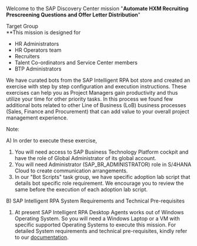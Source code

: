 Welcome to the SAP Discovery Center mission "**Automate HXM Recruiting Prescreening Questions and Offer Letter Distribution**" 
  
  
Target Group  
**This mission is designed for 
<ul>
<li> HR Administrators </li> 
<li>HR Operators team </li> 
<li>Recruiters </li> 
<li>Talent Co-ordinators and Service Center members </li> 
<li>BTP Administrators </li> 
</ul>

We have curated bots from the SAP Intelligent RPA bot store and created an exercise with step by step configuration and execution instructions. These exercises can help you as Project Managers gain productivity and thus utilize your time for other priority tasks. In this process we found few additional bots related to other Line of Business (LoB) business processes (Sales, Finance and Procurement) that can add value to your overall project management experience.   
  
Note:  
  
A) In order to execute these exercise,  

1.  You will need access to SAP Business Technology Platform cockpit and have the role of Global Administrator of its global account. 
2.  You will need Administrator (SAP_BR_ADMINISTRATOR) role in S/4HANA Cloud to create communication arrangements.
3.  In our "Bot Scripts" task group, we have specific adoption lab script that details bot specific role requirement. We encourage you to review the same before the execution of each adoption lab script.

B) SAP Intelligent RPA System Requirements and Technical Pre-requisites  
  

1.  At present SAP Intelligent RPA Desktop Agents works out of Windows Operating System. So you will need a Windows Laptop or a VM with specific supported Operating Systems to execute this mission. For detailed System requirements and technical pre-requisites, kindly refer to our [documentation](https://help.sap.com/viewer/f3daf00a5af240359787d9f68d12c385/Cloud/en-US/912e67ef022d48c193389a4d68d2b889.html "System Requirements and Pre-requisites").